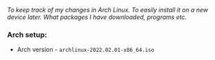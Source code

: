 _To keep track of my changes in Arch Linux. To easily install it on a new device later. What packages I have downloaded, programs etc._
### Arch setup:
* Arch version - ```archlinux-2022.02.01-x86_64.iso```
